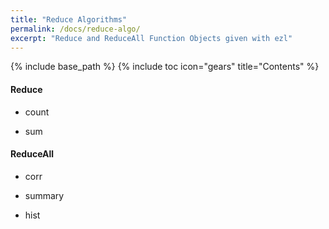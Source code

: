 ```yaml
---
title: "Reduce Algorithms"
permalink: /docs/reduce-algo/
excerpt: "Reduce and ReduceAll Function Objects given with ezl"
---
```

{% include base_path %}
{% include toc icon="gears" title="Contents" %}

#### Reduce

- count

- sum

#### ReduceAll

- corr

- summary

- hist

